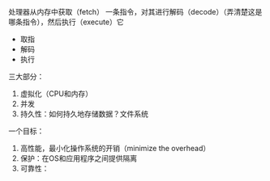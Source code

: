 处理器从内存中获取（fetch） 一条指令，对其进行解码（decode）（弄清楚这是哪条指令），然后执行（execute）它

- 取指
- 解码
- 执行

三大部分：
1. 虚拟化（CPU和内存）
2. 并发
3. 持久性：如何持久地存储数据？文件系统

一个目标：

1. 高性能，最小化操作系统的开销（minimize the overhead）​
2. 保护：在OS和应用程序之间提供隔离
3. 可靠性：